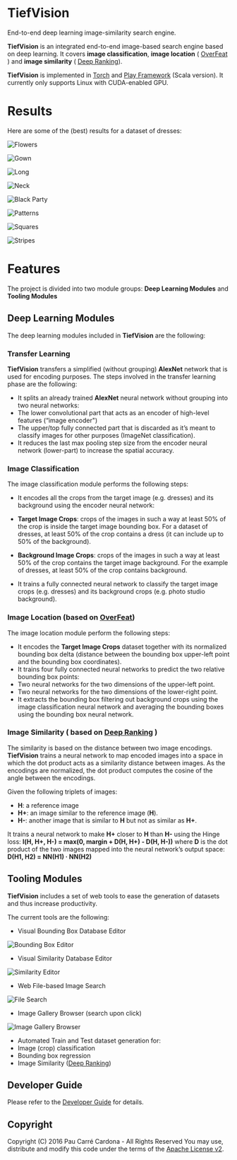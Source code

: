 # TiefVision

End-to-end deep learning image-similarity search engine.

**TiefVision** is an integrated end-to-end image-based search engine based on deep learning. It covers **image classification**, **image location** ( [OverFeat](http://arxiv.org/pdf/1312.6229v4.pdf) ) and **image similarity** ( [Deep Ranking](http://users.eecs.northwestern.edu/~jwa368/pdfs/deep_ranking.pdf)).

**TiefVision** is implemented in [Torch](http://torch.ch/) and [Play Framework](https://www.playframework.com/) (Scala version). It currently only supports Linux with CUDA-enabled GPU.

# Results

Here are some of the (best) results for a dataset of dresses:

![Flowers](https://lh3.googleusercontent.com/qHnAydafymTdspCFkQEutnVjDVBUhqeoqybH1_26KULE0nXQsOvyuELc2kj53PLB5gfEEM_tjenJ7TLAW5EFW39mIBmJgDJ0M6wpSaAwFwzAWHme-Y9ROlBES5S0s-5wQJrnEST_TzR7A55fX7URt0k8xH5GLDjEzGSaY7SCE96vSAveS_XTfp8FRxDa8HhdmSV1BZS5HmUawY3bhmHi9UyXY2XjLabXOPpvmUlgXsH4ee-1DoSBpugdoxXrct63gQVZVsDy07ikpUrwqM-JanSULL4FybjYIXgUqIEqUek6hrGGSHAKwD5xqhVtzOCQFnvtpTLya_2lAUBsZ5sssHYmaAJs-_NGiXasSpw4oy5hQi4Q50kqxdKgEaCtFizZgyq-7dK7UbeuXoQbvP43iF9hhA4_U16y03F04lMOIdlW5wN83PKQQ6TDHhgLaODYsOJ4ulla3ftYttgJ2WO6tpX7eUwR5hRwajB1s9kWN0ta1JA1JXO6ECFwReDjoqNa9LiG-MtrNoK_UzFKUqi620FkQ_y6KpblD8NvPiqtfoRKD8phMJMarEpjJS9XEqY9-uOd=w1788-h995-no)

![Gown](https://lh3.googleusercontent.com/r79vpytThecVvh8bCcRa20H3kqyACe_xAocu7CHsv4jpyH1pPbqpTzjhCQmtfvrsuqb9wnlqY6MtfJH7L7e2yQBcACD_LmgAYipVqv2CeUxnTvOIa9XsvvSKrwD6X07juIejfD7TC6PtXb47Xudyw0ZhG8-M0MCqO-Ues9ElAceZyKlVX_-ScImDxhh7a1s5UlsNFV2yiOekV9JLxgB2a0VxHQGoLg5IxVXDs4NsyWiNJWasLLbLYUjAIrVgo-n0MeikSwWTFCAPr9m5497BNWzzRDtc0s-hPm8-S7XoJQhkvIbYyk3u_x284oFrE9N_Uxeg5CSZOE6sEQPBRZhLzOPcJXZaoIHIx47VQCmnGqVTxbWM17Ci-_y9pXpqJ1lXKGos0pBuvqisnlcQiZyyKvL1lXjqT1B9Jy_FISCmjFlaSS21QqpwUx2rwvxfUv3olJLDE5SZZid_vhYr9F9z7b7Wiu2t8jhgyLnoOgNwULw0jf47uDM_PmSvQXcDK8KTy2MJ8CxOJ1bhfiF_YM6LVHZCHrCgF-0KwCieDoPctxS-2HPTLjxtg99-Id9uwF9R8CIK=w1798-h995-no)

![Long](https://lh3.googleusercontent.com/MRGJeRWwyf8YXrnr4YLdJLS8X11VFAskS7K23OBwzF7PxqZCQcFPJaBY97b6O9HqN569FKLcANTlaJFPkAwcXKxtOeH0nXGOrfR70baCGOGAjowSR_-x6a7ZFgfaSGSzKEG6OodX3zrH1Cjgrs2iAk1EJmv1QXe9wdrftMsN45K6DweIerN6RupMGxIXeEwr8mFyb9ZEfvjcnWdgTQ-uWV1Nn3OwV6UdHH0nxzyG5Q0-NW37kJV8LXgwV_zQmqlUFOf5gpa0NckdO0kWnY589g1X8A7FUcpWhRcgMpBhf3sjla_5GeBVUJjVM4tHnymjIE65H-B45ptFbGx0B0AWbI-9yT_-wcHoaQKkg2lZjw8pk1IJ2l7RCOWuuzJphepdgtX4Wr4oR-unY5WB8VvMlX0sayQBwyCGu709R-3zp7TPv3yrG09RTdGkev5hqxu4Gcolt6kyAcIK5cKjMlERAvcNm8ILEJSZDzVXOOhT7GQmNhH3EOk1WZcTmcNVSLr06HaJFVHenhfSld84Wa-s_a_xf2Z_m_t7gt0EMK6kgU-WCIyDD07kts5K1RPT874VLJn5=w1790-h995-no)

![Neck](https://lh3.googleusercontent.com/YzFR61IKk57KwvnASs5KUeeHOaGK_emoVBn09ahf0JqISN7oPb_KwYBsIIjToI04vGbLhe_676b67KqVDRAUS3-b5aZt39n4jTgdMYjuifhiB8fTuhDn_uewH8irGrLxNSfe-i__9Oqp-IP227Qq5xN94gOTutPrLcL2QiP4MOgqCU6oBZQv_ZHLm7bqBEaMNCU3Iyz4xkLEF1BoxWQ55AEZAkPKPmVP3LVMIYDtdhEBts7QQ6QrmBrFF-5ZjSNDx6wTwIXg_3xiennh471u2uuDzLyIHFhbjF_yFQO5rfXb2Zv5GHbgqd0Ehy7Agvlh5gs0FPa1CjTJaRcBPTFXghNpcfBsQmyfcHBMM8wY7xFGohkqyUI-iWzatHv1oEWBShzkbNWpci9xOEzx2uXAZYobFgA_ofJZjB8eAc64CR9Vi86syvSJYPVhQFNrE_BXiPf24PAq76vTItVsv1fSr12eT2IxLBMDKMM3RA8jUddCDwzS7fGz6_HaDyw2yICpZVdaVpiQTEWfwVUva_Rno8g_yi3PgNCnN8wO0yjFc9bu4dDMrUhtCtnEbf7DPM7sCzR2=w1796-h995-no)

![Black Party](https://lh3.googleusercontent.com/eNkvxzMgq3pw1R5JkI7Uu4MW1oOchVU3YQlA2i9VqnbNXwCosCceQn2nxr_FkPgB-11QAuR-2P9KyYaWkoXB0ugmRHCQFhuEb0wMTEikh1_ULgI2gpQLDogs8jVlE8lDxuuVHTohzmjAetdjNY5lpkkBhXx4RjvVEI4X8Br0kfdn4kmhoowhpljFSRQB71KUoIdtfDTxltCsadGNOX6h4gxFlJzxb7C13ZhuXDiBQpZjHWMhPzBs29hq2qMbnEGsyUCwd-tDKMYTirAe8Vg2bJjtVg95fywaSwwT0ZWjSR19x17VkG_xvGJKBsSnocZj0bEwjz0DUmaUbqQWGlp-VMBN2gH2JYN6HA0bGz_CEBcbAn1_C8PaBYeEIGiWkclNQzQm2Do0TMNJ0T6nVcvXssBghvoypJl0iE0qYf2v2tiaFTaLqS10H5hXYju9P9Si7YdJdiPMfYCCmoCRLFQzsV4GVfEoFpoDJG4LT9eT_ZJM0JEuEdVt9yphoMdhxtGqex__Alc99ojBlPfFoTWfBU_hPZ2lyUs4CPZkGHhHkmu_VrphcKXkjCS-NuIrx7AeZkhD=w1851-h990-no)

![Patterns](https://lh3.googleusercontent.com/SbvE1FhJr9o0gbRwHsnK02gCdMOw8KynPppZKGM4mEobtLQkwTaEz9QIpf_Ym5KO4Up_VshxaLdQ5MRmUjecATLsTQSQtXHVfKiMe0vzJZ2lqvblwRkO1AcsfBuWQRfP16W74VQlHMiEl2vl5YPwrd8LoGq16N659IwH58xTio8ex5TEU4YB9WcDIxZfYrOrGLsvdHFDjOEUyohfOHpCecmQ8oBX7MnU4yQeV_7PsrS_bOrYMtroxzXFlnBydu1ZXTbyg0LdsEDHJgIQX1oYpSnS49PW6JP8anDKzLSNlZ0EkmYuLPGjH0hVSJCHs5YJVMwehT_vtY-WgA7QrAK2X2ZvH0vGFmuyndRN_xGxErQI1foAzYYeotB5whzTxOcUVVCsJtdVx_uoHVRahIiLCcUi54ubJZazToleu7Mm4-lMKzUH3QUWRIsgN8ZbpWq88xo0k_4kyLFKZ5WoIsa3U1seK9Ubkf8n5YOtUV1lHbNypVgljUFG3pYqwcN5Mh2IHZDwvoGA4Te_aGhgu3BWvMS6eAsj-wkxca9uHd0s6HKsMS6ViDGPm-O4JSS784zSDS9-=w1815-h995-no)

![Squares](https://lh3.googleusercontent.com/wfTvPzHu4SFQiy-ACNFsKlq6EGFeABMbVmR4W0QsR2kVYd2RUS9JNyza8Hz7yPAbxje0Klj9It_S-WZGF1G7PQL9q8KAszqIwE3vYl_aIDwCut1UKQI-jSuAiHreEyNYCXhZrgcD9fA3cNMEt5Xyg8azZQ5LvuRHf0VrzK5KZ7VfSQseXIuZx8f8CxUf0W4xl0TTykkhpzP7Kv-sMlE5zoq6OUaC7ym-ok20n2pNPLB1ERWVXI5ecZUWEODbQdUUoueM5slTGBA0uJrwpxKeA2hWpogqtxSP5dySuIjh2YLH3pppFUpX8a3OuVumo2-SAseOuKx7eB9j7ekr8R6z5NGc9DYx5jWg5OGOLYSWWrbM3l2f0X37Z6WtDO13aVoR6YDOXUTZHo0M36ISfCm5JIuqZ6GB8_1U6T9ltnKVpTxkSr8e3FwIQO6dqV7t0v3-prg-rfuK1kRagUMtOERA6iqLvUCjvdO64TUfe1BL39-QlDkqr1qe6I0AmtKUQHqxgBfVieSci3oQbwEGK2PA3nheTUQrQNnF_N0elYGN94O_FWThAjFwPOPvQTuUshL7Yj7O=w1755-h995-no)

![Stripes](https://lh3.googleusercontent.com/Ue8HDZOxCL9bwBozV54WsXWI7kIy75o30blZIEf-bjzVUUtSXdjzR15zoNjgEK8A5VTa8ct5Z6_oXIphCgwWz30VX_98VDCUyIDKRfDiJzcvJpUvnE1szAPBpbOjvALZ3VbO9-BIc-PsRGGkAdfxegTjX2pgzyNsKx7wkjjDaTcWy-CLQrC_C573srngxdVJoYuPdBCGFXGDiqfRHkhDiDceOgMsyTD4nV5iAaZTJ27yLHVXUp4lkuEVn3tTxDtmSIM28bJreMW7VLM6eTpdHfcb2j-GC494DsBFJxMHkNp89lESRoo1OfqFkEgBWuVrhTViB75SwZWLtpQ6HS8PhayYrSMhnTKuHbeUtAVJPUuE3WKuGSC-_3DoxEVP9eW6vFoaWMVi6yoZegOOs7VUMBs0QifvSPz3VlAJ5ormA9ApJskvoXqBHiFUdXL88ogYgKG6RD_9dNCtRMgdkbGm0qxCAui7w46kb3KfWNoFFDtWCQ5Kl1yZkCLtTWew6hBlkOcdPsdXpAtb9AzNmUISDqqJSQyaJtmwy-nugJbcxeariVgFN3eVLiqeW4knxKDeh0Nz=w1748-h995-no)

# Features

The project is divided into two module groups: **Deep Learning Modules** and **Tooling Modules**

## Deep Learning Modules

The deep learning modules included in **TiefVision** are the following:

### Transfer Learning
**TiefVision** transfers a simplified (without grouping) **AlexNet** network that is used for encoding purposes.
The steps involved in the transfer learning phase are the following:
* It splits an already trained **AlexNet** neural network without grouping into two neural networks:
 * The lower convolutional part that acts as an encoder of high-level features (“image encoder")
 * The upper/top fully connected part that is discarded as it’s meant to classify images for other purposes (ImageNet classification).
* It reduces the last max pooling step size from the encoder neural network (lower-part) to increase the spatial accuracy.

### Image Classification
The image classification module performs the following steps:
* It encodes all the crops from the target image (e.g. dresses) and its background using the encoder neural network:
 * **Target Image Crops**: crops of the images in such a way at least 50% of the crop is inside the target image bounding box. For a dataset of dresses, at least 50% of the crop contains a dress (it can include up to 50% of the background).
 * **Background Image Crops**: crops of the images in such a way at least 50% of the crop contains the target image  background. For the example of dresses, at least 50% of the crop contains background.

* It trains a fully connected neural network to classify the target image crops (e.g. dresses) and its background crops (e.g. photo studio background).

### Image Location (based on [OverFeat](http://arxiv.org/pdf/1312.6229v4.pdf))
The image location module perform the following steps:
* It encodes the **Target Image Crops** dataset together with its normalized bounding box delta (distance between the bounding box upper-left point and the bounding box coordinates).
* It trains four fully connected neural networks to predict the two relative bounding box points:
 * Two neural networks for the two dimensions of the upper-left point.
 * Two neural networks for the two dimensions of the lower-right point.
* It extracts the bounding box filtering out background crops using the image classification neural
network and averaging the bounding boxes using the bounding box neural network.

### Image Similarity ( based on [Deep Ranking](http://users.eecs.northwestern.edu/~jwa368/pdfs/deep_ranking.pdf) )
The similarity is based on the distance between two image encodings.
**TiefVision** trains a neural network to map encoded images into a space in which the dot product acts as a similarity distance between images. As the encodings are normalized, the dot product computes the cosine of the angle between the encodings.

Given the following triplets of images:
* **H**: a reference image
* **H+**: an image similar to the reference image (**H**).
* **H-**: another image that is similar to **H** but not as similar as **H+**.

It trains a neural network to make **H+** closer to **H** than **H-** using the Hinge loss: **l(H, H+, H-) = max(0, margin + D(H, H+) - D(H, H-))** where **D** is the dot product of the two images mapped into the neural network’s output space: **D(H1, H2) = NN(H1) · NN(H2)**


## Tooling Modules

**TiefVision** includes a set of web tools to ease the generation of datasets and thus increase productivity.

The current tools are the following:
* Visual Bounding Box Database Editor

![Bounding Box Editor](https://lh3.googleusercontent.com/FgNHIA_p7YR-sIXkgyt_FEhxjE1vNdPAHfdcGcXlSNvMLCcqz3dmgJdyxw4ejpPcJTEPLzXwfkWWPHCj6RYlfa9T3bwKrtwb7-EV9y8J-PG--AKCXXbmgBisfJ7DlN-v8dH7nXa7oOgIMAxD2uqFCTAjsLSrt8U2ZJO1g5lu_FrFKY9D8FPMGneYcQhv3W55bULAteObgc7h-noaFn2pBkD4V42vgL_cUHwZqYvqLyaKXvJEsvv8B7qgqyJI3tjgHmPzPvozP1teFstUKBxVWZTweD-AwAqLpJ_VAZu2YuVDCKK5I1hb7yhPLIKNoTWPQWACmIPrayVTI4ZF04XkBl0BZuakegcphis9GXZyle6tfHgW9n0GTOM2FIJb9rMrc8hV3wizVxIiQghu2PYwT5nGOEG4VBL3dvTIheXsByg58V3lPrQZdqy0KAZEgAMRsxDN-GsLi48M1A57p7GZT6bSbOJHDzCiUGrHPPXognEfk6Gr7g5H2nS7RKERmjDeJS-MlbZnK4n6NUoYhE3ClV7eK6p6onTtRDRIJXoZqBQSPP5U6-A5JyPL5KrQ5sqUTYcy=w493-h873-no)

* Visual Similarity Database Editor

![Similarity Editor](https://lh3.googleusercontent.com/sU5-eCYORgcuJKMQd8EZHkHg9MF37s2EyV3Awj_CdTkPScWdANOOxE96kK58aNG3Y43u8dVo6weL5uPwjPc8I-IlZVSL7Z93TOycN3X6iKlLP1Ppo0PRo2qNUmLZ_VrZmmEj4jn4qaqAU7-knyTXmWXV-I80oghscP1FN31TwinXvIhq0qBylZMLnOM9Nrdvy0NpOx6v3lcMjcN5jTOV1Atm_ClSLUU2onUVXe7qp81h6gRW_gUzfsC3bwHi4Ea3TzGo68wm-RC4bK9x_DH0G7vM7x7f7fKAv8Dw3Lx5yZG-NWMdkb-JRT2r8EcvPQ6OFFe3uluh4KO-aUVmevUcCZrBzVROpr_Ujy-r_PGkncnYzobGuws43X80ZeBbODGGhbhR92p77KUOxn3sI5NxXQnI0rutJpL2KW7712GBXQJMl0YSbl_JnCdeEaa46GlegEhdacw4DbW3QtX9o_AbWSX8dsnA58CbRW5rU49K2LEj6n_mU-5ez7VuSsa7A6tp1nn2LL0w-LmZeei1KjVQ61B4zr9jw-_nlGJhrJAOUHrfICuqerU7HcSzQnO_YV5G9oVW=w1056-h995-no)

* Web File-based Image Search

![File Search](https://lh3.googleusercontent.com/2OmpaVRHg9crrWvSfL58NZzp_svwI_GZOt22eDuI8FIdP-o0kPz-kIllrlmwBm4z51_SEJUZc3ZMkfKk6Y2QAsE3n6XU90asuuEkqM-eA54OowGoILbjD_ADQ-nG1avyq8vmFYgYldXW3QC1Wdy7FKG3cuDiPd7zEMjZ-Pac5zIDBAnXE-dryiSShlaqcokdILnMsVRVOtIDb2IYZi-3-6WPpYO2UKLZ0FqahRVCXPF6-W-auUChT2pXSGRVFkfCABT0MSpOZbm_FpbxTcdRkpRNS8_9FHUNrTwNoRBdw0hWnDVj8-tJ9PjiKdV6lxWJQ9Oe1-8QyvgBBm9MkCyh_mha83gWQuQJCtxSjo4rzZSNreIwF8_HJtRdiCqWTJWl2ImJ91EhBWYkivgjvqA4uh7eFxUPpwUImKch4COlljfXbSgKWecece6WHhdpDkL5rHOEKSlY4ob-DEufaEI9CFB_zUL8VwuJrztTp4NFmV5a0A8s8MJfvXdUkcP-k-KMu0CodFPHNdtbNorvNyhWg_yiWjQ1BMaODvSa1vyPGPsqhkcg4eDbCietqTMGrO67EWpt=w1543-h377-no)

* Image Gallery Browser (search upon click)

![Image Gallery Browser](https://lh3.googleusercontent.com/f0fa4rDOq0iA_E_8zW3M90d-QomvGyV2cbRR3zv0Un4sKODedHPVdnh1zdaQH6Z-lGGHhLoKf--JOvvjh2xKoBLNOUQNF1nQ22Ex9rsMT6ZI_BKeILrqICdU95_QncEIGrpg0ahZfU4mC0GECAPNPJ2PFzRak3GKFEOLK-v8eu0Xuk592fZ-ucdc33ZrAr-1VuFuiyST_m8Q14dOViD19iBDgTx_qtkG7s_ElIFTyXn7q2PULKCNKn1FvOlp4k2r-riBvfSSDb9-H29eiy1rw9KH3ZcOoFBHQq2s0RAKu3dgzY6P3PltRZFnDuyFz2nQ_G7cVCYwRltsa5QqKKc76OEiOm9OzHvtX2wjVwnSZQml50BWZLXWdbY-ZcZEFIeRQWh-kjGcwQM5t-K0JRSO6YLsjUI0TbC9j6rMTxNOc1sJAiET2Fb8Z1CefaScKW-wesWHid3nGzjGgesvurFQOOJLgoIVPjzRfm9CkmTWN-PoWbz0wnPvZsYKuR1yaE_5IJJ-VkueTjyxV7JdyWc_cB6nrsPgA99NCJ4Fg4tbqYF8PKj01txBQ4UmCN8qgg8aD7ey=w1751-h995-no)

* Automated Train and Test dataset generation for:
 * Image (crop) classification
 * Bounding box regression
 * Image Similarity ([Deep Ranking](http://users.eecs.northwestern.edu/~jwa368/pdfs/deep_ranking.pdf))

## Developer Guide
Please refer to the [Developer Guide](doc/developer.md) for details.

## Copyright
Copyright (C) 2016 Pau Carré Cardona - All Rights Reserved
You may use, distribute and modify this code under the
terms of the [Apache License v2](http://www.apache.org/licenses/LICENSE-2.0.txt).
